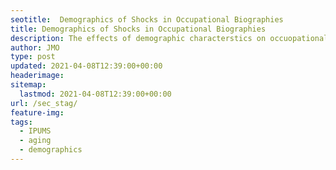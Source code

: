 ```yaml
---
seotitle:  Demographics of Shocks in Occupational Biographies
title: Demographics of Shocks in Occupational Biographies
description: The effects of demographic characterstics on occuopational biographies in the aftermath of a shock.
author: JMO
type: post
updated: 2021-04-08T12:39:00+00:00
headerimage:
sitemap:
  lastmod: 2021-04-08T12:39:00+00:00
url: /sec_stag/
feature-img:
tags:
  - IPUMS
  - aging
  - demographics
---
```

